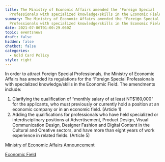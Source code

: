 ```yaml
---
title: The Ministry of Economic Affairs amended the "Foreign Special
  Professionals with specialized knowledge/skills in the Economic Field”.
summary: The Ministry of Economic Affairs amended the "Foreign Special
  Professionals with specialized knowledge/skills in the Economic Field”.
date: 2021-07-06T01:00:29.060Z
topic: eventsnews
draft: false
hidden: false
chatbot: false
categories:
  - Gold Card Policy
style: right
---
```

In order to attract Foreign Special Professionals, the Ministry of Economic Affairs has amended its regulations for the “Foreign Special Professionals with specialized knowledge/skills in the Economic Field. The amendments include:

1. Clarifying the qualification of “monthly salary of at least NT$160,000” for the applicants, who must previously or currently hold a position at an economic company or in an economic field. (Article 1)
2. Adding the qualifications for professionals who have held  specialized or interdisciplinary positions at Advertisement, Product Design, Visual Communication Design, Designer Fashion and Digital Content in the Cultural and Creative sectors, and have more than eight years of work experience in related fields. (Article 5)

[Ministry of Economic Affairs Announcement](https://ws.ndc.gov.tw/Download.ashx?u=LzAwMS9hZG1pbmlzdHJhdG9yLzI4L3JlbGZpbGUvNjg0Ni8zNTA5Ny83ZDY1MWNlZC0zNGVlLTQ3OTMtYTE3MC02NjU0NjE5NjkwN2IucGRm&n=57aT5r%2bf6YOo5YWs5ZGKLnBkZg%3d%3d&icon=..pdf " to Ministry of Economic Affairs Announcement")

[Economic Field](https://ws.ndc.gov.tw/Download.ashx?u=LzAwMS9hZG1pbmlzdHJhdG9yLzI4L3JlbGZpbGUvNjg0Ni8zNTA5Ny9iM2UyYjMxNi1mNjg4LTQwOTQtODcxYy0xMmNhMTNlMjJiNmQucGRm&n=Mi7ntpPmv5%2fpoJjln58ucGRm&icon=..pdf " to Economic Field Qualification PDF File")